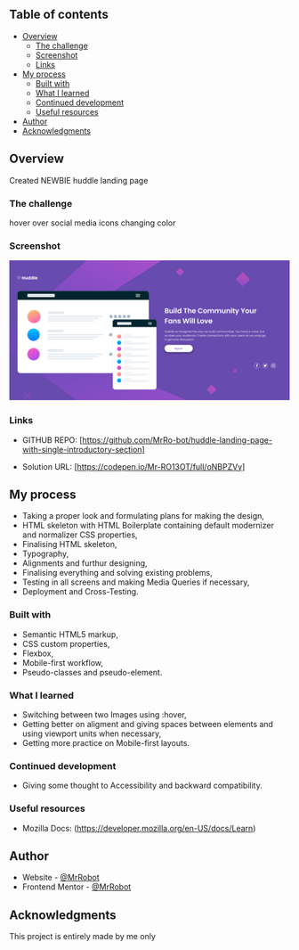 ## Table of contents

- [Overview](#overview)
  - [The challenge](#the-challenge)
  - [Screenshot](#screenshot)
  - [Links](#links)
- [My process](#my-process)
  - [Built with](#built-with)
  - [What I learned](#what-i-learned)
  - [Continued development](#continued-development)
  - [Useful resources](#useful-resources)
- [Author](#author)
- [Acknowledgments](#acknowledgments)

## Overview

Created NEWBIE huddle landing page

### The challenge

hover over social media icons changing color

### Screenshot

![](images/final.png)

### Links

- GITHUB REPO: [https://github.com/MrRo-bot/huddle-landing-page-with-single-introductory-section]

- Solution URL: [https://codepen.io/Mr-RO13OT/full/oNBPZVy]

## My process

- Taking a proper look and formulating plans for making the design,
- HTML skeleton with HTML Boilerplate containing default modernizer and normalizer CSS properties,
- Finalising HTML skeleton,
- Typography,
- Alignments and furthur designing,
- Finalising everything and solving existing problems,
- Testing in all screens and making Media Queries if necessary,
- Deployment and Cross-Testing.

### Built with

- Semantic HTML5 markup,
- CSS custom properties,
- Flexbox,
- Mobile-first workflow,
- Pseudo-classes and pseudo-element.

### What I learned

- Switching between two Images using :hover,
- Getting better on aligment and giving spaces between elements and using viewport units when necessary,
- Getting more practice on Mobile-first layouts.

### Continued development

- Giving some thought to Accessibility and backward compatibility.

### Useful resources

- Mozilla Docs: (https://developer.mozilla.org/en-US/docs/Learn)

## Author

- Website - [@MrRobot](https://github.com/MrRo-bot)
- Frontend Mentor - [@MrRobot](https://www.frontendmentor.io/profile/MrRo-bot)

## Acknowledgments

This project is entirely made by me only
